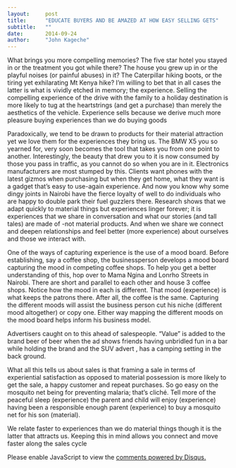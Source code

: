 ```yaml
---
layout:     post
title:      "EDUCATE BUYERS AND BE AMAZED AT HOW EASY SELLING GETS"
subtitle:   ""
date:       2014-09-24
author:     "John Kageche"
---
```


<p>What brings you more compelling memories? The five star hotel you stayed in or the treatment you got while there? The house you grew up in or the playful noises (or painful abuses) in it? The Caterpillar hiking boots, or the tiring yet exhilarating Mt Kenya hike? I’m willing to bet that in all cases the latter is what is vividly etched in memory; the experience. Selling the compelling experience of the drive with the family to a holiday destination is more likely to tug at the heartstrings (and get a purchase) than merely the aesthetics of the vehicle. Experience sells because we derive much more pleasure buying experiences than we do buying goods</p>

<p>Paradoxically, we tend to be drawn to products for their material attraction yet we love them for the experiences they bring us. The BMW X5 you so yearned for, very soon becomes the tool that takes you from one point to another. Interestingly, the beauty that drew you to it is now consumed by those you pass in traffic, as you cannot do so when you are in it. Electronics manufacturers are most stumped by this. Clients want phones with the latest gizmos when purchasing but when they get home, what they want is a gadget that’s easy to use-again experience. And now you know why some dingy joints in Nairobi have the fierce loyalty of well to do individuals who are happy to double park their fuel guzzlers there.  Research shows that we adapt quickly to material things but experiences linger forever; it is experiences that we share in conversation and what our stories (and tall tales) are made of -not material products. And when we share we connect and deepen relationships and feel better (more experience) about ourselves and those we interact with.</p>

<p>One of the ways of capturing experience is the use of a mood board. Before establishing, say a coffee shop, the businessperson develops a mood board capturing the mood in competing coffee shops. To help you get a better understanding of this, hop over to Mama Ngina and Lonrho Streets in Nairobi. There are short and parallel to each other and house 3 coffee shops. Notice how the mood in each is different. That mood (experience) is what keeps the patrons there. After all, the coffee is the same. Capturing the different moods will assist the business person cut his niche (different mood altogether) or copy one. Either way mapping the different moods on the mood board helps inform his business model.</p>
<p>Advertisers caught on to this ahead of salespeople.  “Value” is added to the brand beer of beer when the ad shows friends having unbridled fun in a bar while holding the brand and the SUV advert , has a camping setting in the back ground. </p>
<p>What all this tells us about sales is that framing a sale in terms of experiential satisfaction as opposed to material possession is more likely to get the sale, a happy customer and repeat purchases. So go easy on the mosquito net being for preventing malaria; that’s cliché. Tell more of the peaceful sleep (experience) the parent and child will enjoy (experience) having been a responsible enough parent (experience) to buy a mosquito net for his son (material). </p>
<p>We relate faster to experiences than we do material things though it is the latter that attracts us. Keeping this in mind allows you connect and move faster along the sales cycle</p>

<div id="disqus_thread"></div>
<script type="text/javascript">
    /* * * CONFIGURATION VARIABLES * * */
    var disqus_shortname = 'lendmeyourears';
    var disqus_identifier = '2014-09-24';
    
    /* * * DON'T EDIT BELOW THIS LINE * * */
    (function() {
        var dsq = document.createElement('script'); dsq.type = 'text/javascript'; dsq.async = true;
        dsq.src = '//' + disqus_shortname + '.disqus.com/embed.js';
        (document.getElementsByTagName('head')[0] || document.getElementsByTagName('body')[0]).appendChild(dsq);
    })();
</script>
<noscript>Please enable JavaScript to view the <a href="https://disqus.com/?ref_noscript" rel="nofollow">comments powered by Disqus.</a></noscript>

<script type="text/javascript"><!--
//<![CDATA[
	twatchData = 'page='+encodeURIComponent( window.location );
	if( typeof document.referrer != 'undefined' && document.referrer != '' ) {
		twatchData += '&ref='+encodeURIComponent( document.referrer );
	}
	twatchData += '&no_cookies=true';
	if( typeof screen.width != 'undefined' ) {
		twatchData += '&resolution='+screen.width+'x'+screen.height;
	}
	document.write('<scr'+'ipt type="text/javascript" '+
	'src="http://www.lendmeyourears.co.ke/twatch/remote/js_logger.php?'+twatchData+'">'+
	'</scr'+'ipt>');
//]]>
//--></script>